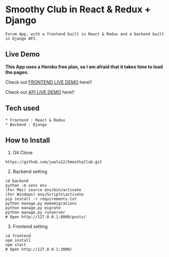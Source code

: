 # Smoothy Club in React & Redux + Django

```
Forum App, with a frontend built in React & Redux and a backend built in Django API.
```

## Live Demo

**This App uses a Heroku free plan, so I am afraid that it takes time to load the pages.**

Check out [FRONTEND LIVE DEMO](https://sd-frontend.jwalu12.repl.co/) here!!

Check out [API LIVE DEMO](https://sd-backend.jwalu12.repl.co) here!!

## Tech used

```
* Frontend : React & Redux
* Backend : Django
```

## How to Install

1. Git Clone

```
https://github.com/jwalu12/SmoothyClub.git
```

2. Backend setting

```
cd backend
python -m venv env
(For Mac) source env/bin/activate
(For Windows) env/Scripts\activate
pip install -r requirements.txt
python manage.py makemigrations
python manage.py migrate
python manage.py runserver
# Open http://127.0.0.1:8000/posts/
```

3. Frontend setting

```
cd frontend
npm install
npm start
# Open http://127.0.0.1:3000/
